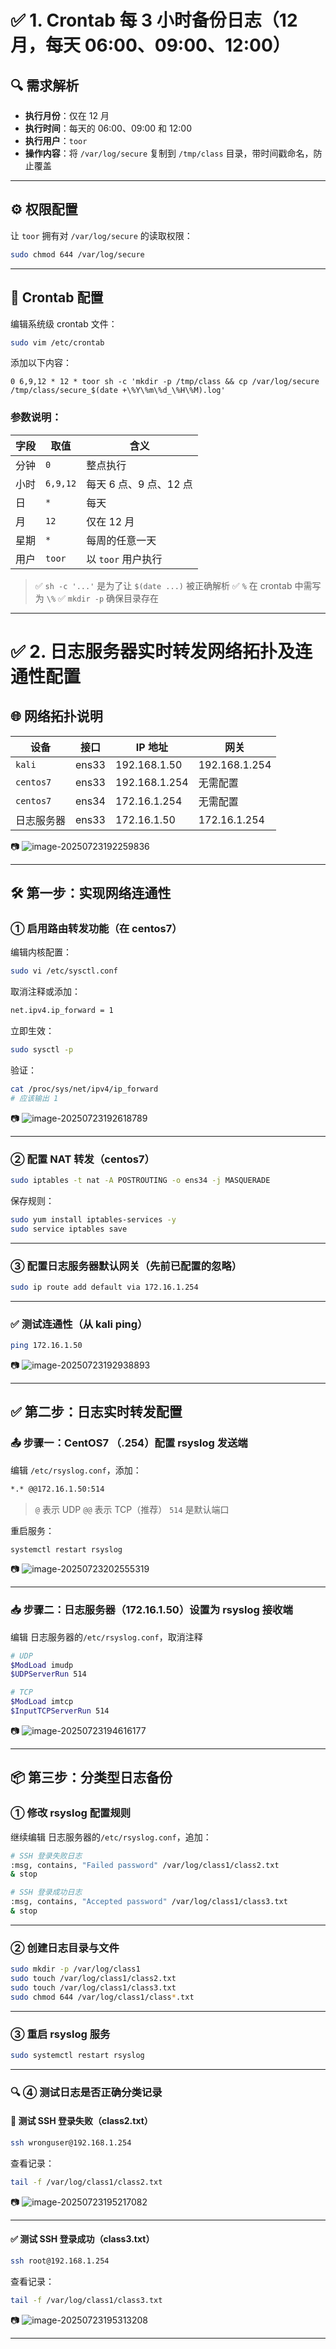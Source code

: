 # ✅ 1. Crontab 每 3 小时备份日志（12 月，每天 06:00、09:00、12:00）

## 🔍 需求解析

- **执行月份**：仅在 12 月
- **执行时间**：每天的 06:00、09:00 和 12:00
- **执行用户**：`toor`
- **操作内容**：将 `/var/log/secure` 复制到 `/tmp/class` 目录，带时间戳命名，防止覆盖

------

## ⚙️ 权限配置

让 `toor` 拥有对 `/var/log/secure` 的读取权限：

```bash
sudo chmod 644 /var/log/secure
```

------

## 📅 Crontab 配置

编辑系统级 crontab 文件：

```bash
sudo vim /etc/crontab
```

添加以下内容：

```cron
0 6,9,12 * 12 * toor sh -c 'mkdir -p /tmp/class && cp /var/log/secure /tmp/class/secure_$(date +\%Y\%m\%d_\%H\%M).log'
```

### 参数说明：

| 字段 | 取值     | 含义                   |
| ---- | -------- | ---------------------- |
| 分钟 | `0`      | 整点执行               |
| 小时 | `6,9,12` | 每天 6 点、9 点、12 点 |
| 日   | `*`      | 每天                   |
| 月   | `12`     | 仅在 12 月             |
| 星期 | `*`      | 每周的任意一天         |
| 用户 | `toor`   | 以 `toor` 用户执行     |

> ✅ `sh -c '...'` 是为了让 `$(date ...)` 被正确解析
>  ✅ `%` 在 crontab 中需写为 `\%`
>  ✅ `mkdir -p` 确保目录存在

------

# ✅ 2. 日志服务器实时转发网络拓扑及连通性配置

## 🌐 网络拓扑说明

| 设备       | 接口  | IP 地址       | 网关          |
| ---------- | ----- | ------------- | ------------- |
| `kali`     | ens33 | 192.168.1.50  | 192.168.1.254 |
| `centos7`  | ens33 | 192.168.1.254 | 无需配置      |
| `centos7`  | ens34 | 172.16.1.254  | 无需配置      |
| 日志服务器 | ens33 | 172.16.1.50   | 172.16.1.254  |

📷 ![image-20250723192259836](images/%5CUsers%5CAdministrator%5CAppData%5CRoaming%5CTypora%5Ctypora-user-images%5Cimage-20250723192259836.png)

------

## 🛠️ 第一步：实现网络连通性

### ① 启用路由转发功能（在 centos7）

编辑内核配置：

```bash
sudo vi /etc/sysctl.conf
```

取消注释或添加：

```bash
net.ipv4.ip_forward = 1
```

立即生效：

```bash
sudo sysctl -p
```

验证：

```bash
cat /proc/sys/net/ipv4/ip_forward
# 应该输出 1
```

📷 ![image-20250723192618789](images/%5CUsers%5CAdministrator%5CAppData%5CRoaming%5CTypora%5Ctypora-user-images%5Cimage-20250723192618789.png)

------

### ② 配置 NAT 转发（centos7）

```bash
sudo iptables -t nat -A POSTROUTING -o ens34 -j MASQUERADE
```

保存规则：

```bash
sudo yum install iptables-services -y
sudo service iptables save
```

------

### ③ 配置日志服务器默认网关（先前已配置的忽略）

```bash
sudo ip route add default via 172.16.1.254
```

------

### ✅ 测试连通性（从 kali ping）

```bash
ping 172.16.1.50
```

📷 ![image-20250723192938893](images/%5CUsers%5CAdministrator%5CAppData%5CRoaming%5CTypora%5Ctypora-user-images%5Cimage-20250723192938893.png)

------

## ✅ 第二步：日志实时转发配置

### 📤 步骤一：CentOS7 （.254）配置 rsyslog 发送端

编辑 `/etc/rsyslog.conf`，添加：

```bash
*.* @@172.16.1.50:514
```

> `@` 表示 UDP
>  `@@` 表示 TCP（推荐）
>  `514` 是默认端口

重启服务：

```bash
systemctl restart rsyslog
```

📷 ![image-20250723202555319](images/image-20250723202555319.png)

------

### 📥 步骤二：日志服务器（172.16.1.50）设置为 rsyslog 接收端

编辑 日志服务器的`/etc/rsyslog.conf`，取消注释

```bash
# UDP
$ModLoad imudp
$UDPServerRun 514

# TCP
$ModLoad imtcp
$InputTCPServerRun 514
```

📷 ![image-20250723194616177](images/%5CUsers%5CAdministrator%5CAppData%5CRoaming%5CTypora%5Ctypora-user-images%5Cimage-20250723194616177.png)

------

## 📦 第三步：分类型日志备份

### ① 修改 rsyslog 配置规则

继续编辑 日志服务器的`/etc/rsyslog.conf`，追加：

```bash
# SSH 登录失败日志
:msg, contains, "Failed password" /var/log/class1/class2.txt
& stop

# SSH 登录成功日志
:msg, contains, "Accepted password" /var/log/class1/class3.txt
& stop
```

------

### ② 创建日志目录与文件

```bash
sudo mkdir -p /var/log/class1
sudo touch /var/log/class1/class2.txt
sudo touch /var/log/class1/class3.txt
sudo chmod 644 /var/log/class1/class*.txt
```

------

### ③ 重启 rsyslog 服务

```bash
sudo systemctl restart rsyslog
```

------

### 🔍 ④ 测试日志是否正确分类记录

#### 🚫 测试 SSH 登录失败（class2.txt）

```bash
ssh wronguser@192.168.1.254
```

查看记录：

```bash
tail -f /var/log/class1/class2.txt
```

📷 ![image-20250723195217082](images/%5CUsers%5CAdministrator%5CAppData%5CRoaming%5CTypora%5Ctypora-user-images%5Cimage-20250723195217082.png)

------

#### ✅ 测试 SSH 登录成功（class3.txt）

```bash
ssh root@192.168.1.254
```

查看记录：

```bash
tail -f /var/log/class1/class3.txt
```

📷 ![image-20250723195313208](images/%5CUsers%5CAdministrator%5CAppData%5CRoaming%5CTypora%5Ctypora-user-images%5Cimage-20250723195313208.png)

------

 
